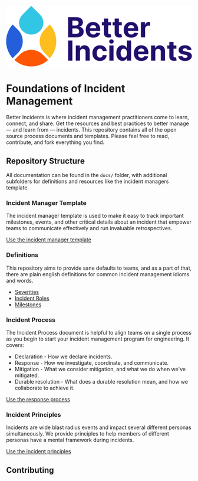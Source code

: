 ![better incidents logo](assets/images/logo.svg)

# Foundations of Incident Management

Better Incidents is where incident management practitioners come to learn, connect, and share. Get the resources and best practices to better manage — and learn from — incidents. This repository contains all of the open source process documents and templates. Please feel free to read, contribute, and fork everything you find.


## Repository Structure

All documentation can be found in the `docs/` folder, with additional subfolders for definitions and resources like the incident managers template.

### Incident Manager Template

The incident manager template is used to make it easy to track important milestones, events, and other critical details about an incident that empower teams to communicate effectively and run invaluable retrospectives.

[Use the incident manager template](docs/resources/incident_manager_template.md)

### Definitions

This repository aims to provide sane defaults to teams, and as a part of that, there are plain english definitions for common incident management idioms and words.

* [Severities](docs/definitions/severity.md)
* [Incident Roles](docs/definitions/roles.md)
* [Milestones](docs/definitions/milestones.md)

### Incident Process

The Incident Process document is helpful to align teams on a single process as you begin to start your incident management program for engineering. It covers:

* Declaration - How we declare incidents.
* Response - How we investigate, coordinate, and communicate.
* Mitigation - What we consider mitigation, and what we do when we've mitigated.
* Durable resolution - What does a durable resolution mean, and how we collaborate to achieve it.

[Use the response process](docs/incident_process.md)

### Incident Principles

Incidents are wide blast radius events and impact several different personas simultaneously. We provide principles to help members of different personas have a mental framework during incidents.

[Use the incident principles](docs/incident_principles.md)

## Contributing



